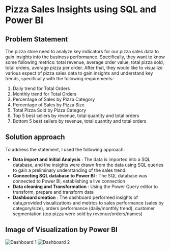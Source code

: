 # **Pizza Sales Insights using SQL and Power BI**
## **Problem Statement**
The pizza store need to analyze key indicators for our pizza sales data to gain insights into the business performance. Specifically, they want to know some following metrics: total revenue, average order value, total pizza sold, total orders, average pizza per order. After that, they would like to visualize various espect of pizza sales data to gain insights and understand key trends, specifically with the following requirements:
1. Daily trend for Total Orders
2. Monthly trend for Total Orders
3. Percentage of Sales by Pizza Category
4. Percentage of Sales by Pizza Size
5. Total Pizza Sold by Pizza Category
6. Top 5 best sellers by revenue, total quantity and total orders
7. Bottom 5 best sellers by revenue, total quantity and total orders

## **Solution approach**
To address the statement, I used the following approach:
* **Data import and Initial Analysis** : 
The data is imported into a SQL database, and the insights were drawn from the data using SQL queries to gain a preliminary understanding of the sales trend.
* **Connecting SQL database to Power BI** : 
The SQL database was connected to Power BI, establishing a live connection
* **Data cleaning and Transformation** : 
Using the Power Query editor to transform, prepare and transform data
* **Dashboard creation** : 
The dashboard performed insights of data,provided visualizations and metrics to sales performance (sales by category/size), orders performance (daily/monthly trend), customer segmentation (top pizza were sold by revenue/orders/names)

## **Image of Visualization by Power BI**
![Dashboard 1](https://github.com/dnmquan1110/PizzaSalesReport/blob/main/images/Dashboard1.jpg)
![Dashboard 2](https://github.com/dnmquan1110/PizzaSalesReport/blob/main/images/Dashboard2.jpg)
